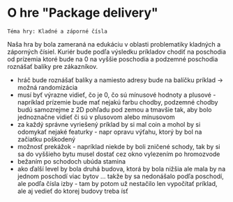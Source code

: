 # O hre "Package delivery"
```
Téma hry: Kladné a záporné čísla
```
Naša hra by bola zameraná na edukáciu v oblasti problematiky kladných a záporných čísiel. Kuriér bude podľa výsledku príkladov chodiť na poschodia od prízemia ktoré bude na 0 na vyššie poschodia a podzemné poschodia roznášať balíky pre zákazníkov. 

* hráč bude roznášať balíky a namiesto adresy bude na balíčku príklad -> možná randomizácia
* musí byť výrazne vidieť, čo je 0, čo sú mínusové hodnoty a plusové - napríklad prízemie bude mať nejakú farbu chodby, podzemné chodby budú samozrejme z 2D pohľadu pod zemou a tmavšie tak, aby bolo jednoznačne vidieť či sú v plusovom alebo mínusovom
* za každý správne vyriešený príklad by si mal coin a mohol by si odomykať nejaké featurky - napr opravu výťahu, ktorý by bol na začiatku poškodený
* možnosť prekážok - napríklad niekde by boli zničené schody, tak by si sa do vyššieho bytu musel dostať cez okno vylezením po hromozvode
* bežaním po schodoch ubúda stamina
* ako ďalší level by bola druhá budova, ktorá by bola nižšia ale mala by na jednom poschodí viac bytov ... takže by sa nedonášalo podľa poschodí, ale podľa čísla izby - tam by potom už nestačilo len vypočítať príklad, ale aj vedieť do ktorej budovy treba ísť 
